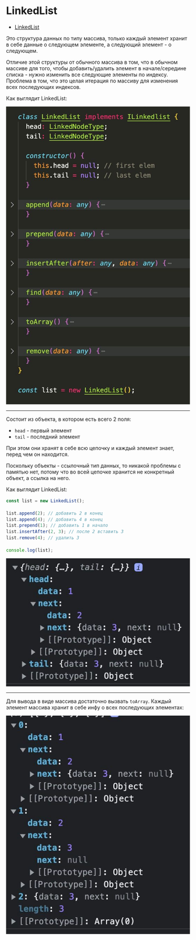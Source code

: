 # LinkedList

- [LinkedList](#linkedlist)

Это структура данных по типу массива, только каждый элемент хранит в себе данные о следующем элементе, а следующий элемент - о следующем.

Отличие этой структуры от обычного массива в том, что в обычном массиве для того, чтобы добавить/удалить элемент в начале/середине списка - нужно изменить все следующие элементы по индексу. Проблема в том, что это целая итерация по массиву для изменения всех последующих индексов.

Как выглядит LinkedList:

![](images/2022-10-19%2009.52.48.jpg)

---

Состоит из объекта, в котором есть всего 2 поля:

- `head` - первый элемент
- `tail` - последний элемент

При этом они хранят в себе всю цепочку и каждый элемент знает, перед чем он находится.

Поскольку объекты - ссылочный тип данных, то никакой проблемы с памятью нет, потому что во всей цепочке хранится не конкретный объект, а ссылка на него.

Как выглядит LinkedList:

```ts
const list = new LinkedList();

list.append(2); // добавить 2 в конец
list.append(4); // добавить 4 в конец
list.prepend(1); // добавить 1 в начало
list.insertAfter(2, 3); // после 2 вставить 3
list.remove(4); // удалить 3

console.log(list);
```

![](images/2022-10-19%2010.07.59.jpg)

---

Для вывода в виде массива достаточно вызвать `toArray`. Каждый элемент массива хранит в себе инфу о всех последующих элементах:

![](images/2022-10-19%2010.12.41.jpg)
